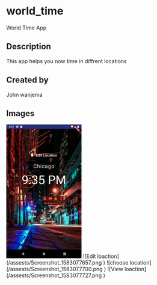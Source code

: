 # world_time

World Time App

## Description

This app helps you now time in diffrent locations

## Created by
John wanjema
## Images
<img src="/assests/Screenshot_1583077657.png" alt="drawing" width="200"/>
![Edit loaction](/assests/Screenshot_1583077657.png )
![choose location](/assests/Screenshot_1583077700.png )
![View loaction](/assests/Screenshot_1583077727.png )



